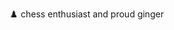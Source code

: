 ♟️ chess enthusiast and proud ginger

<!---
marcvonreppert/marcvonreppert is a ✨ special ✨ repository because its `README.md` (this file) appears on your GitHub profile.
You can click the Preview link to take a look at your changes.
--->
